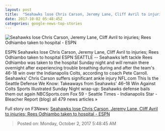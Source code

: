 ```yaml
---
layout: post
title:  "Seahawks lose Chris Carson, Jeremy Lane, Cliff Avril to injuries; Rees Odhiambo taken to hospital - ESPN"
date: 2017-10-02 05:48:45Z
categories: google-news-top-stories
---
```


![Seahawks lose Chris Carson, Jeremy Lane, Cliff Avril to injuries; Rees Odhiambo taken to hospital - ESPN](http://a1.espncdn.com/combiner/i?img=%2Fphoto%2F2017%2F1001%2Fr267822_1296x729_16%2D9.jpg)

ESPN Seahawks lose Chris Carson, Jeremy Lane, Cliff Avril to injuries; Rees Odhiambo taken to hospital ESPN SEATTLE -- Seahawks left tackle Rees Odhiambo was taken to the hospital Sunday night and will remain there overnight after experiencing trouble breathing during and after the team's 46-18 win over the Indianapolis Colts, according to coach Pete Carroll. Seahawks' Chris Carson suffers significant ankle injury NFL.com This Is the Seattle Defense We Know: Takeaways from Seahawks' 46–18 Win Against Colts Sports Illustrated Sunday Night wrap-up: Seahawks defense bails them out again NBCSports.com Fox 59 - Seattle Times - Indianapolis Star - Bleacher Report (blog) all 479 news articles »


Full story on F3News: [Seahawks lose Chris Carson, Jeremy Lane, Cliff Avril to injuries; Rees Odhiambo taken to hospital - ESPN](http://www.f3nws.com/n/SfHrPC)

> Posted on: Monday, October 2, 2017 5:48:45 AM
